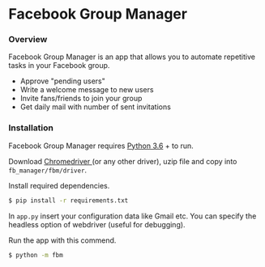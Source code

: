 # Facebook Group Manager
### Overview

Facebook Group Manager is an app that allows you to automate repetitive tasks in your Facebook group.

  - Approve "pending users"
  - Write a welcome message to new users
  - Invite fans/friends to join your group
  - Get daily mail with number of sent invitations

### Installation
Facebook Group Manager requires [ Python 3.6](https://www.python.org/) + to run.

Download [ Chromedriver ](https://chromedriver.chromium.org/downloads) (or any other driver), uzip file and copy into ```fb_manager/fbm/driver```.

Install required dependencies.

```sh
$ pip install -r requirements.txt
```

In ```app.py``` insert your configuration data like Gmail etc. 
You can specify the headless option of webdriver (useful for debugging).

Run the app with this commend. 

```sh
$ python -m fbm
```
